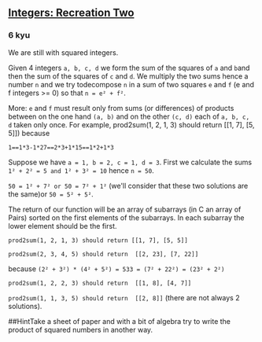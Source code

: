 <h2><a href=https://www.codewars.com/kata/55e86e212fce2aae75000060/train/javascript target="_blank">Integers: Recreation Two</a></h2><h3>6 kyu</h3><p>We are still with squared integers.</p><p>Given 4 integers <code>a, b, c, d</code> we form the sum of the squares of <code>a</code> and <code>b</code>and then the sum of the squares of <code>c</code> and <code>d</code>. We multiply the two sums hence a number <code>n</code> and we try todecompose <code>n</code> in a sum of two squares <code>e</code> and <code>f</code> (e and f integers &gt;= 0) so that <code>n = e² + f²</code>. </p><p>More: <code>e</code> and <code>f</code> must result only from sums (or differences) of products between on the one hand <code>(a, b)</code> and on the other <code>(c, d)</code> each of <code>a, b, c, d</code> taken only once. For example, prod2sum(1, 2, 1, 3) should return [[1, 7], [5, 5]]) because </p><pre><code>1==1*3-1*27==2*3+1*15==1*2+1*3</code></pre><p>Suppose we have <code>a = 1, b = 2, c = 1, d = 3</code>. First we calculate the sums <code>1² + 2² = 5 and 1² + 3² = 10</code> hence <code>n = 50</code>.</p><p><code>50 = 1² + 7² or 50 = 7² + 1²</code> (we'll consider that these two solutions are the same)or <code>50 = 5² + 5²</code>. </p><p>The return of our function will be an array of subarrays (in C an array of Pairs) sorted on the first elements of the subarrays. In each subarray the lower element should be the first.</p><p><code>prod2sum(1, 2, 1, 3) should return [[1, 7], [5, 5]]</code></p><p><code>prod2sum(2, 3, 4, 5) should return  [[2, 23], [7, 22]]</code></p><p>because <code>(2² + 3²) * (4² + 5²) = 533 = (7² + 22²) = (23² + 2²)</code></p><p><code>prod2sum(1, 2, 2, 3) should return  [[1, 8], [4, 7]]</code></p><p><code>prod2sum(1, 1, 3, 5) should return  [[2, 8]]</code> (there are not always 2 solutions).</p><p>##HintTake a sheet of paper and with a bit of algebra try to write the product of squared numbers in another way.</p>